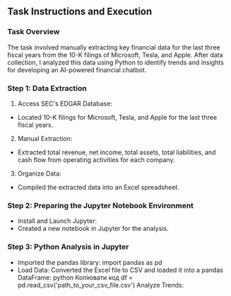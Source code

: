 ## Task Instructions and Execution

### Task Overview
The task involved manually extracting key financial data for the last three fiscal years from the 10-K filings of Microsoft, Tesla, and Apple. After data collection, I analyzed this data using Python to identify trends and insights for developing an AI-powered financial chatbot.

### Step 1: Data Extraction
1. Access SEC's EDGAR Database:
- Located 10-K filings for Microsoft, Tesla, and Apple for the last three fiscal years.
2. Manual Extraction:
- Extracted total revenue, net income, total assets, total liabilities, and cash flow from operating activities for each company.
3. Organize Data:
- Compiled the extracted data into an Excel spreadsheet.

### Step 2: Preparing the Jupyter Notebook Environment
- Install and Launch Jupyter:
- Created a new notebook in Jupyter for the analysis.

### Step 3: Python Analysis in Jupyter
- Imported the pandas library:
import pandas as pd
- Load Data:
Converted the Excel file to CSV and loaded it into a pandas DataFrame:
python
Копіювати код
df = pd.read_csv('path_to_your_csv_file.csv')
Analyze Trends:
